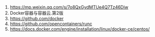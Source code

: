 


1. https://mp.weixin.qq.com/s/7o8QxGydMTUe4Q7Tz46Diw
2. Docker容器与容器云.第2版
3. https://github.com/docker
4. https://github.com/opencontainers/runc
5. https://docs.docker.com/engine/installation/linux/docker-ce/centos/
